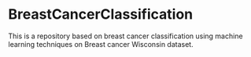 # BreastCancerClassification
This is a repository based on breast cancer classification using machine learning techniques on Breast cancer Wisconsin dataset.
